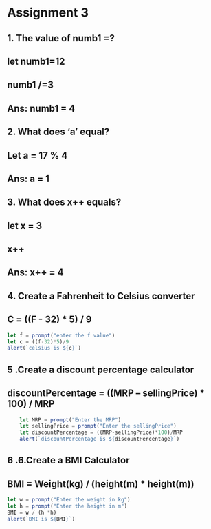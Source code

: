 # Assignment 3
## 1. The value of numb1 =?
## let numb1=12
## numb1 /=3
## Ans: numb1 = 4

## 2. What does ‘a’ equal?
## Let a = 17 % 4
## Ans: a = 1

## 3. What does x++ equals?
## let x = 3
## x++
## Ans: x++ = 4

## 4. Create a Fahrenheit to Celsius converter
## C = ((F - 32) * 5) / 9
``` js
let f = prompt("enter the f value")
let c = ((f-32)*5)/9
alert(`celsius is ${c}`) 

```

## 5 .Create a discount percentage calculator
## discountPercentage = ((MRP – sellingPrice) * 100) / MRP
``` js
    let MRP = prompt("Enter the MRP")
    let sellingPrice = prompt("Enter the sellingPrice")
    let discountPercentage = ((MRP-sellingPrice)*100)/MRP
    alert(`discountPercentage is ${discountPercentage}`)
```

## 6 .6.Create a BMI Calculator 
## BMI = Weight(kg) / (height(m) * height(m))
``` js
let w = prompt("Enter the weight in kg")
let h = prompt("Enter the height in m")
BMI = w / (h *h)
alert(`BMI is ${BMI}`)

```